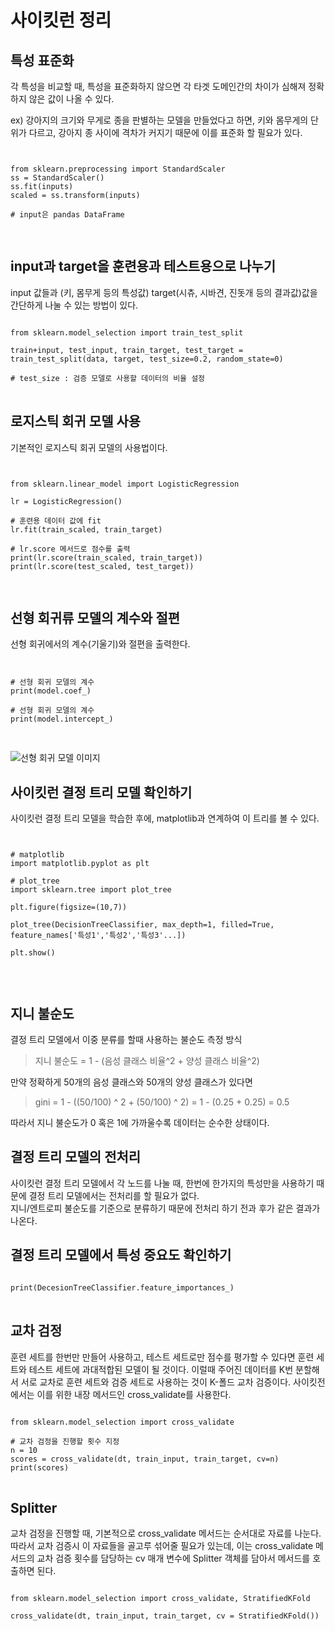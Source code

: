 # 사이킷런 정리


## 특성 표준화
각 특성을 비교할 때, 특성을 표준화하지 않으면 각 타겟 도메인간의 차이가 심해져 정확하지 않은 값이 나올 수 있다.  

ex) 강아지의 크기와 무게로 종을 판별하는 모델을 만들었다고 하면, 키와 몸무게의 단위가 다르고, 강아지 종 사이에 격차가 커지기 때문에 이를 표준화 할 필요가 있다.  

<pre>
<code>

from sklearn.preprocessing import StandardScaler
ss = StandardScaler()
ss.fit(inputs)
scaled = ss.transform(inputs)

# input은 pandas DataFrame

</code>
</pre>

## input과 target을 훈련용과 테스트용으로 나누기
input 값들과 (키, 몸무게 등의 특성값) target(시츄, 시바견, 진돗개 등의 결과값)값을 간단하게 나눌 수 있는 방법이 있다.

<pre>
<code>
from sklearn.model_selection import train_test_split

train+input, test_input, train_target, test_target = train_test_split(data, target, test_size=0.2, random_state=0)

# test_size : 검증 모델로 사용할 데이터의 비율 설정
</code>
</pre>

## 로지스틱 회귀 모델 사용

기본적인 로지스틱 회귀 모델의 사용법이다.

<pre>
<code>

from sklearn.linear_model import LogisticRegression

lr = LogisticRegression()

# 훈련용 데이터 값에 fit
lr.fit(train_scaled, train_target)

# lr.score 메서드로 점수를 출력
print(lr.score(train_scaled, train_target))
print(lr.score(test_scaled, test_target))

</code>
</pre>

## 선형 회귀류 모델의 계수와 절편

선형 회귀에서의 계수(기울기)와 절편을 출력한다.

<pre>
<code>

# 선형 회귀 모델의 계수
print(model.coef_)

# 선형 회귀 모델의 계수
print(model.intercept_)

</code>
</pre>

![선형 회귀 모델 이미지](https://ko.wikipedia.org/wiki/%EC%84%A0%ED%98%95_%ED%9A%8C%EA%B7%80#/media/%ED%8C%8C%EC%9D%BC:Normdist_regression.png)  

## 사이킷런 결정 트리 모델 확인하기

사이킷런 결정 트리 모델을 학습한 후에, matplotlib과 연계하여 이 트리를 볼 수 있다.

<pre>
<code>

# matplotlib
import matplotlib.pyplot as plt

# plot_tree
import sklearn.tree import plot_tree

plt.figure(figsize=(10,7))

plot_tree(DecisionTreeClassifier, max_depth=1, filled=True, feature_names['특성1','특성2','특성3'...])

plt.show()


</code>
</pre>

## 지니 불순도

결정 트리 모델에서 이중 분류를 할때 사용하는 불순도 측정 방식

> 지니 불순도 = 1 - (음성 클래스 비율^2 + 양성 클래스 비율^2)

만약 정확하게 50개의 음성 클래스와 50개의 양성 클래스가 있다면

> gini = 1 - ((50/100) ^ 2 + (50/100) ^ 2) = 1 - (0.25 + 0.25) = 0.5

따라서 지니 불순도가 0 혹은 1에 가까울수록 데이터는 순수한 상태이다.

## 결정 트리 모델의 전처리

사이킷런 결정 트리 모델에서 각 노드를 나눌 때, 한번에 한가지의 특성만을 사용하기 때문에 결정 트리 모델에서는 전처리를 할 필요가 없다.  
지니/엔트로피 불순도를 기준으로 분류하기 때문에 전처리 하기 전과 후가 같은 결과가 나온다.
 
## 결정 트리 모델에서 특성 중요도 확인하기

<pre>
<code>
print(DecesionTreeClassifier.feature_importances_)
</code>
</pre>

## 교차 검정

훈련 세트를 한번만 만들어 사용하고, 테스트 세트로만 점수를 평가할 수 있다면 훈련 세트와 테스트 세트에 과대적합된 모델이 될 것이다. 이럴때 주어진 데이터를 K번 분할해서 서로 교차로 훈련 세트와 검증 세트로 사용하는 것이 K-폴드 교차 검증이다. 사이킷전에서는 이를 위한 내장 메서드인 cross_validate를 사용한다.

<pre>
<code>
from sklearn.model_selection import cross_validate

# 교차 검정을 진행할 횟수 지정
n = 10
scores = cross_validate(dt, train_input, train_target, cv=n)
print(scores)
</code>
</pre>

## Splitter

교차 검정을 진행할 때, 기본적으로 cross_validate 메서드는 순서대로 자료를 나눈다. 따라서 교차 검증시 이 자료들을 골고루 섞어줄 필요가 있는데, 이는 cross_validate 메서드의 교차 검증 횟수를 담당하는 cv 매개 변수에 Splitter 객체를 담아서 메서드를 호출하면 된다.

<pre>
<code>
from sklearn.model_selection import cross_validate, StratifiedKFold

cross_validate(dt, train_input, train_target, cv = StratifiedKFold())
</code>
</pre>